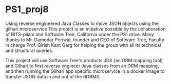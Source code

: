 # PS1_proj8
Using reverse engineered Java Classes to move JSON objects using the gilhari microservice
This project is an initiative possible by the collaboration of BITS-pilani and Software Tree, California under the PS1 drive. Many thanks to Mr. Damodar Periwal, founder and CEO of Software Tree, Faculty in charge Prof. Girish Kant Garg for helping the group with all its technical and structural queries.



This project will use Software Tree's products JDX (an ORM mapping tool) and Gilhari to first reverse engineer Java classes from an ORM mapping, and then running the Gilhari app specific microservice in a docker image to transfer JSON data in and out of the RDBMS.
